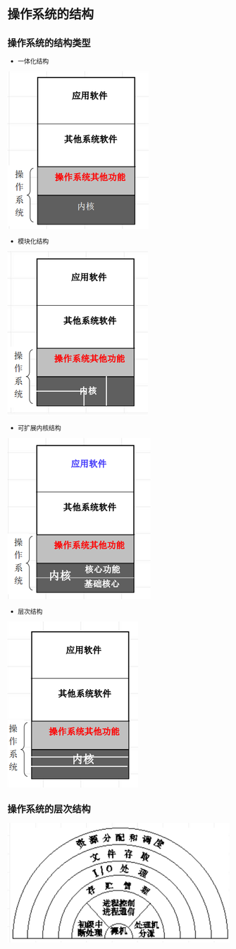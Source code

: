 <!--
 * @Descripttion: 
 * @version: 
 * @Author: WangQing
 * @email: 2749374330@qq.com
 * @Date: 2019-12-24 20:07:18
 * @LastEditors  : WangQing
 * @LastEditTime : 2019-12-24 20:20:51
 -->
# 操作系统的结构

## 操作系统的结构类型

- 一体化结构

![](images/2019-12-24-20-09-03.png)

- 模块化结构

![](images/2019-12-24-20-09-11.png)

- 可扩展内核结构

![](images/2019-12-24-20-09-25.png)

- 层次结构

![](images/2019-12-24-20-09-33.png)

## 操作系统的层次结构

![](images/2019-12-24-20-10-28.png)